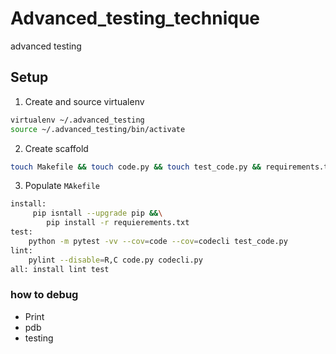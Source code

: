 # Advanced_testing_technique
advanced testing

## Setup

1. Create and source virtualenv

``` bash
virtualenv ~/.advanced_testing
source ~/.advanced_testing/bin/activate
```

2. Create scaffold

``` bash
touch Makefile && touch code.py && touch test_code.py && requirements.txt
``` 
3. Populate `MAkefile`

``` bash
install: 
     pip isntall --upgrade pip &&\
        pip install -r requierements.txt
test: 
    python -m pytest -vv --cov=code --cov=codecli test_code.py
lint:
    pylint --disable=R,C code.py codecli.py
all: install lint test
```
### how to debug
* Print
* pdb
* testing
